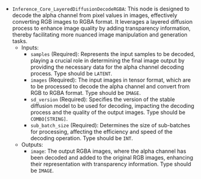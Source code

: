 - `Inference_Core_LayeredDiffusionDecodeRGBA`: This node is designed to decode the alpha channel from pixel values in images, effectively converting RGB images to RGBA format. It leverages a layered diffusion process to enhance image quality by adding transparency information, thereby facilitating more nuanced image manipulation and generation tasks.
    - Inputs:
        - `samples` (Required): Represents the input samples to be decoded, playing a crucial role in determining the final image output by providing the necessary data for the alpha channel decoding process. Type should be `LATENT`.
        - `images` (Required): The input images in tensor format, which are to be processed to decode the alpha channel and convert from RGB to RGBA format. Type should be `IMAGE`.
        - `sd_version` (Required): Specifies the version of the stable diffusion model to be used for decoding, impacting the decoding process and the quality of the output images. Type should be `COMBO[STRING]`.
        - `sub_batch_size` (Required): Determines the size of sub-batches for processing, affecting the efficiency and speed of the decoding operation. Type should be `INT`.
    - Outputs:
        - `image`: The output RGBA images, where the alpha channel has been decoded and added to the original RGB images, enhancing their representation with transparency information. Type should be `IMAGE`.
